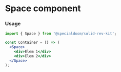 # Space component

### Usage

```jsx
import { Space } from '@specialdoom/solid-rev-kit';

const Container = () => (
  <Space>
    <div>Elem 1</div>
    <div>Elem 2</div>
  </Space>
);
```
